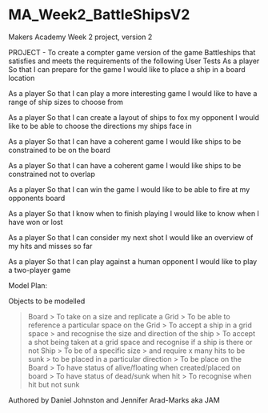 # MA_Week2_BattleShipsV2
Makers Academy Week 2 project, version 2

PROJECT - To create a compter game version of the game Battleships that satisfies and meets the requirements of the following User Tests
As a player
So that I can prepare for the game
I would like to place a ship in a board location

As a player
So that I can play a more interesting game
I would like to have a range of ship sizes to choose from

As a player
So that I can create a layout of ships to fox my opponent
I would like to be able to choose the directions my ships face in

As a player
So that I can have a coherent game
I would like ships to be constrained to be on the board

As a player
So that I can have a coherent game
I would like ships to be constrained not to overlap

As a player
So that I can win the game
I would like to be able to fire at my opponents board

As a player
So that I know when to finish playing
I would like to know when I have won or lost

As a player
So that I can consider my next shot
I would like an overview of my hits and misses so far

As a player
So that I can play against a human opponent
I would like to play a two-player game

Model Plan:

Objects to be modelled
  > Board
      > To take on a size and replicate a Grid
      > To be able to reference a particular space on the Grid
      > To accept a ship in a grid space
            > and recognise the size and direction of the ship
      > To accept a shot being taken at a grid space
            and recognise if a ship is there or not
  >Ship
      > To be of a specific size
          > and require x many hits to be sunk
      > to be placed in a particular direction
      > To be place on the Board
      > To have status of alive/floating when created/placed on board
      > To have status of dead/sunk when hit
      > To recognise when hit but not sunk


Authored by
Daniel Johnston and Jennifer Arad-Marks aka JAM


